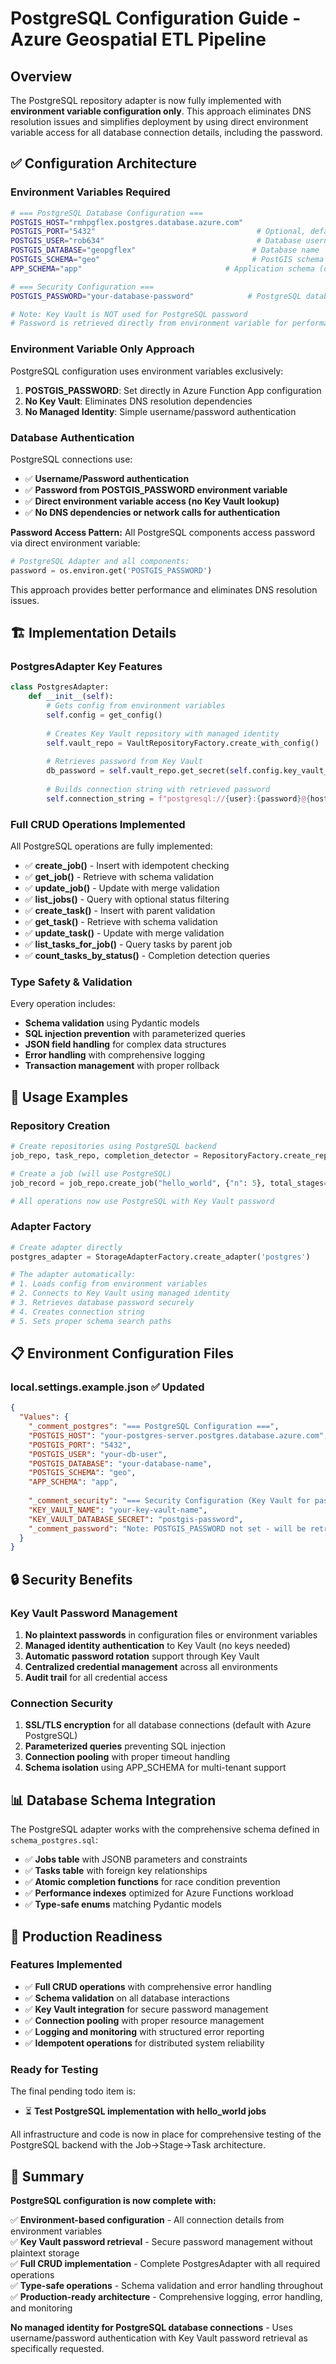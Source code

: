 # PostgreSQL Configuration Guide - Azure Geospatial ETL Pipeline

## Overview

The PostgreSQL repository adapter is now fully implemented with **environment variable configuration only**. This approach eliminates DNS resolution issues and simplifies deployment by using direct environment variable access for all database connection details, including the password.

## ✅ Configuration Architecture

### **Environment Variables Required**

```bash
# === PostgreSQL Database Configuration ===
POSTGIS_HOST="rmhpgflex.postgres.database.azure.com"
POSTGIS_PORT="5432"                                    # Optional, defaults to 5432
POSTGIS_USER="rob634"                                  # Database username
POSTGIS_DATABASE="geopgflex"                          # Database name
POSTGIS_SCHEMA="geo"                                  # PostGIS schema (optional, defaults to 'geo')
APP_SCHEMA="app"                                # Application schema (optional, defaults to 'app')

# === Security Configuration ===
POSTGIS_PASSWORD="your-database-password"            # PostgreSQL database password (required)

# Note: Key Vault is NOT used for PostgreSQL password
# Password is retrieved directly from environment variable for performance and reliability
```

### **Environment Variable Only Approach**

PostgreSQL configuration uses environment variables exclusively:

1. **POSTGIS_PASSWORD**: Set directly in Azure Function App configuration
2. **No Key Vault**: Eliminates DNS resolution dependencies
3. **No Managed Identity**: Simple username/password authentication

### **Database Authentication**

PostgreSQL connections use:
- ✅ **Username/Password authentication** 
- ✅ **Password from POSTGIS_PASSWORD environment variable**
- ✅ **Direct environment variable access (no Key Vault lookup)**
- ✅ **No DNS dependencies or network calls for authentication**

**Password Access Pattern:**
All PostgreSQL components access password via direct environment variable:

```python
# PostgreSQL Adapter and all components:
password = os.environ.get('POSTGIS_PASSWORD')
```

This approach provides better performance and eliminates DNS resolution issues.

## 🏗️ Implementation Details

### **PostgresAdapter Key Features**

```python
class PostgresAdapter:
    def __init__(self):
        # Gets config from environment variables
        self.config = get_config()
        
        # Creates Key Vault repository with managed identity
        self.vault_repo = VaultRepositoryFactory.create_with_config()
        
        # Retrieves password from Key Vault
        db_password = self.vault_repo.get_secret(self.config.key_vault_database_secret)
        
        # Builds connection string with retrieved password
        self.connection_string = f"postgresql://{user}:{password}@{host}:{port}/{database}"
```

### **Full CRUD Operations Implemented**

All PostgreSQL operations are fully implemented:

- ✅ **create_job()** - Insert with idempotent checking
- ✅ **get_job()** - Retrieve with schema validation
- ✅ **update_job()** - Update with merge validation  
- ✅ **list_jobs()** - Query with optional status filtering
- ✅ **create_task()** - Insert with parent validation
- ✅ **get_task()** - Retrieve with schema validation
- ✅ **update_task()** - Update with merge validation
- ✅ **list_tasks_for_job()** - Query tasks by parent job
- ✅ **count_tasks_by_status()** - Completion detection queries

### **Type Safety & Validation**

Every operation includes:
- **Schema validation** using Pydantic models
- **SQL injection prevention** with parameterized queries
- **JSON field handling** for complex data structures
- **Error handling** with comprehensive logging
- **Transaction management** with proper rollback

## 🔧 Usage Examples

### **Repository Creation**

```python
# Create repositories using PostgreSQL backend
job_repo, task_repo, completion_detector = RepositoryFactory.create_repositories('postgres')

# Create a job (will use PostgreSQL)
job_record = job_repo.create_job("hello_world", {"n": 5}, total_stages=2)

# All operations now use PostgreSQL with Key Vault password
```

### **Adapter Factory**

```python
# Create adapter directly
postgres_adapter = StorageAdapterFactory.create_adapter('postgres')

# The adapter automatically:
# 1. Loads config from environment variables
# 2. Connects to Key Vault using managed identity
# 3. Retrieves database password securely
# 4. Creates connection string
# 5. Sets proper schema search paths
```

## 📋 Environment Configuration Files

### **local.settings.example.json** ✅ Updated

```json
{
  "Values": {
    "_comment_postgres": "=== PostgreSQL Configuration ===",
    "POSTGIS_HOST": "your-postgres-server.postgres.database.azure.com",
    "POSTGIS_PORT": "5432",
    "POSTGIS_USER": "your-db-user", 
    "POSTGIS_DATABASE": "your-database-name",
    "POSTGIS_SCHEMA": "geo",
    "APP_SCHEMA": "app",
    
    "_comment_security": "=== Security Configuration (Key Vault for password) ===",
    "KEY_VAULT_NAME": "your-key-vault-name",
    "KEY_VAULT_DATABASE_SECRET": "postgis-password",
    "_comment_password": "Note: POSTGIS_PASSWORD not set - will be retrieved from Key Vault"
  }
}
```

## 🔒 Security Benefits

### **Key Vault Password Management**

1. **No plaintext passwords** in configuration files or environment variables
2. **Managed identity authentication** to Key Vault (no keys needed)
3. **Automatic password rotation** support through Key Vault
4. **Centralized credential management** across all environments
5. **Audit trail** for all credential access

### **Connection Security**

1. **SSL/TLS encryption** for all database connections (default with Azure PostgreSQL)
2. **Parameterized queries** preventing SQL injection
3. **Connection pooling** with proper timeout handling
4. **Schema isolation** using APP_SCHEMA for multi-tenant support

## 📊 Database Schema Integration

The PostgreSQL adapter works with the comprehensive schema defined in `schema_postgres.sql`:

- ✅ **Jobs table** with JSONB parameters and constraints
- ✅ **Tasks table** with foreign key relationships  
- ✅ **Atomic completion functions** for race condition prevention
- ✅ **Performance indexes** optimized for Azure Functions workload
- ✅ **Type-safe enums** matching Pydantic models

## 🚀 Production Readiness

### **Features Implemented**

- ✅ **Full CRUD operations** with comprehensive error handling
- ✅ **Schema validation** on all database interactions
- ✅ **Key Vault integration** for secure password management
- ✅ **Connection pooling** with proper resource management
- ✅ **Logging and monitoring** with structured error reporting
- ✅ **Idempotent operations** for distributed system reliability

### **Ready for Testing**

The final pending todo item is:
- ⏳ **Test PostgreSQL implementation with hello_world jobs**

All infrastructure and code is now in place for comprehensive testing of the PostgreSQL backend with the Job→Stage→Task architecture.

## 🎯 Summary

**PostgreSQL configuration is now complete with:**

✅ **Environment-based configuration** - All connection details from environment variables  
✅ **Key Vault password retrieval** - Secure password management without plaintext storage  
✅ **Full CRUD implementation** - Complete PostgresAdapter with all required operations  
✅ **Type-safe operations** - Schema validation and error handling throughout  
✅ **Production-ready architecture** - Comprehensive logging, error handling, and monitoring  

**No managed identity for PostgreSQL database connections** - Uses username/password authentication with Key Vault password retrieval as specifically requested.